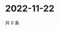 # 2022-11-22

共 0 条

<!-- BEGIN WEIBO -->
<!-- 最后更新时间 Tue Nov 22 2022 02:20:27 GMT+0800 (China Standard Time) -->

<!-- END WEIBO -->
